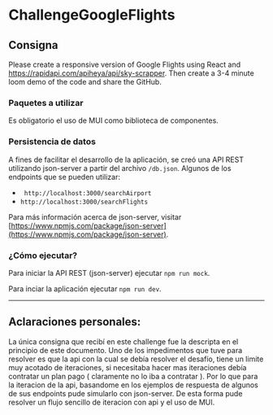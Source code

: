 # ChallengeGoogleFlights

## Consigna
Please create a responsive version of Google Flights using React and https://rapidapi.com/apiheya/api/sky-scrapper. Then create a 3-4 minute loom demo of the code and share the GitHub.

### Paquetes a utilizar
Es obligatorio el uso de MUI como biblioteca de componentes.

### Persistencia de datos
A fines de facilitar el desarrollo de la aplicación, se creó una API REST utilizando json-server a partir del archivo ```/db.json```. Algunos de los endpoints que se pueden utilizar:

- ``` http://localhost:3000/searchAirport```
- ```http://localhost:3000/searchFlights```

Para más información acerca de json-server, visitar [https://www.npmjs.com/package/json-server](https://www.npmjs.com/package/json-server).

### ¿Cómo ejecutar?
Para iniciar la API REST (json-server) ejecutar ```npm run mock```.

Para inciar la aplicación ejecutar ```npm run dev```.

----------------
## Aclaraciones personales:
La única consigna que recibí en este challenge fue la descripta en el principio de este documento. Uno de los impedimentos que tuve para resolver es que la api con la cual se debía resolver el desafío, tiene un limite muy acotado de iteraciones, si necesitaba hacer mas iteraciones debía contratar un plan pago ( claramente no lo iba a contratar ). Por lo que para la iteracion de la api, basandome en los ejemplos de respuesta de algunos de sus endpoints pude simularlo con json-server. De esta forma pude resolver un flujo sencillo de iteracion con api y el uso de MUI.
